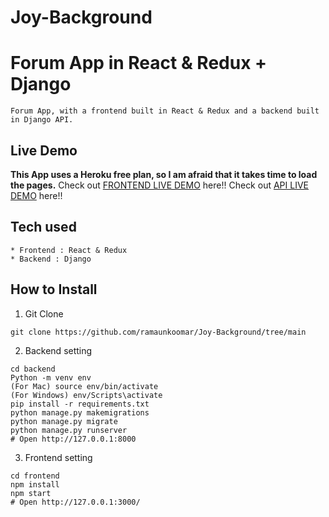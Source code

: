 # Joy-Background
# Forum App in React & Redux + Django
```
Forum App, with a frontend built in React & Redux and a backend built in Django API.
```
## Live Demo
**This App uses a Heroku free plan, so I am afraid that it takes time to load the pages.**
Check out [FRONTEND LIVE DEMO](https://joybackground-frontend.herokuapp.com/) here!!
Check out [API LIVE DEMO](https://joybackground-backend.herokuapp.com/admin/) here!!
## Tech used
```
* Frontend : React & Redux
* Backend : Django
```
## How to Install
1. Git Clone
```
git clone https://github.com/ramaunkoomar/Joy-Background/tree/main
```
2. Backend setting
```
cd backend
Python -m venv env
(For Mac) source env/bin/activate
(For Windows) env/Scripts\activate
pip install -r requirements.txt
python manage.py makemigrations
python manage.py migrate
python manage.py runserver
# Open http://127.0.0.1:8000
```
3. Frontend setting
```
cd frontend
npm install
npm start
# Open http://127.0.0.1:3000/
```
